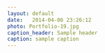 ```yaml
---
layout: default
date:   2014-04-06 23:26:12
photo: Portfolio-19.jpg
caption_header: Sample header
caption: sample caption
---
```


